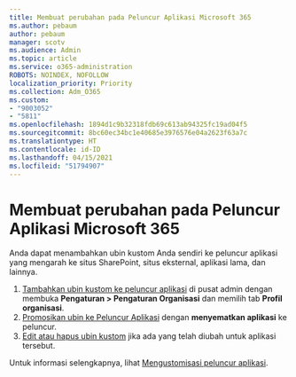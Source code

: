 ```yaml
---
title: Membuat perubahan pada Peluncur Aplikasi Microsoft 365
ms.author: pebaum
author: pebaum
manager: scotv
ms.audience: Admin
ms.topic: article
ms.service: o365-administration
ROBOTS: NOINDEX, NOFOLLOW
localization_priority: Priority
ms.collection: Adm_O365
ms.custom:
- "9003052"
- "5811"
ms.openlocfilehash: 1894d1c9b32318fdb69c613ab94325fc19ad04f5
ms.sourcegitcommit: 8bc60ec34bc1e40685e3976576e04a2623f63a7c
ms.translationtype: HT
ms.contentlocale: id-ID
ms.lasthandoff: 04/15/2021
ms.locfileid: "51794907"
---
```

# <a name="make-changes-to-the-microsoft-365-app-launcher"></a>Membuat perubahan pada Peluncur Aplikasi Microsoft 365

Anda dapat menambahkan ubin kustom Anda sendiri ke peluncur aplikasi yang mengarah ke situs SharePoint, situs eksternal, aplikasi lama, dan lainnya.

1. [Tambahkan ubin kustom ke peluncur aplikasi](https://docs.microsoft.com/microsoft-365/admin/manage/customize-the-app-launcher) di pusat admin dengan membuka **Pengaturan > Pengaturan Organisasi** dan memilih tab **Profil organisasi**.
2. [Promosikan ubin ke Peluncur Aplikasi](https://docs.microsoft.com/microsoft-365/admin/manage/customize-the-app-launcher#promote-the-tile-to-app-launcher) dengan **menyematkan aplikasi** ke peluncur.
3. [Edit atau hapus ubin kustom](https://docs.microsoft.com/microsoft-365/admin/manage/customize-the-app-launcher#edit-or-delete-a-custom-tile) jika ada yang telah diubah untuk aplikasi tersebut.

Untuk informasi selengkapnya, lihat [Mengustomisasi peluncur aplikasi](https://docs.microsoft.com/microsoft-365/admin/manage/customize-the-app-launcher).

